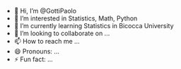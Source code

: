 - 👋 Hi, I’m @GottiPaolo
- 👀 I’m interested in Statistics, Math, Python
- 🌱 I’m currently learning Statistics in Bicocca University
- 💞️ I’m looking to collaborate on ...
- 📫 How to reach me ...
- 😄 Pronouns: ...
- ⚡ Fun fact: ...

<!---
GottiPaolo/GottiPaolo is a ✨ special ✨ repository because its `README.md` (this file) appears on your GitHub profile.
You can click the Preview link to take a look at your changes.
--->

